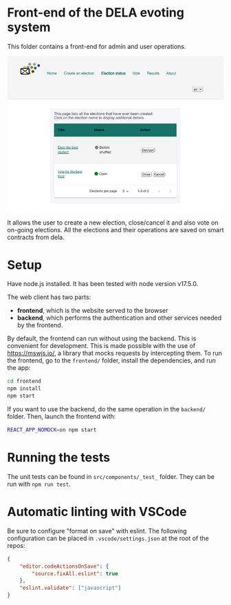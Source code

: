 # Front-end of the DELA evoting system

This folder contains a front-end for admin and user operations.

![screen](screenshot.png)

It allows the user to create a new election, close/cancel it and also vote on
on-going elections. All the elections and their operations are saved on smart
contracts from dela.
 
# Setup

Have node.js installed. It has been tested with node version v17.5.0.

The web client has two parts:

- **frontend**, which is the website served to the browser
- **backend**, which performs the authentication and other services needed by the
  frontend.

By default, the frontend can run without using the backend. This is convenient
for development. This is made possible with the use of https://mswjs.io/, a
library that mocks requests by intercepting them. To run the frontend, go to the
`frontend/` folder, install the dependencies, and run the app:

```sh
cd frontend
npm install
npm start
```

If you want to use the backend, do the same operation in the `backend/` folder.
Then, launch the frontend with:

```sh
REACT_APP_NOMOCK=on npm start
```

# Running the tests

The unit tests can be found in `src/components/_test_` folder. They can be run
with `npm run test`.

# Automatic linting with VSCode

Be sure to configure "format on save" with eslint. The following configuration
can be placed in `.vscode/settings.json` at the root of the repos:

```json
{
    "editor.codeActionsOnSave": {
        "source.fixAll.eslint": true
    },
    "eslint.validate": ["javascript"]
}
```